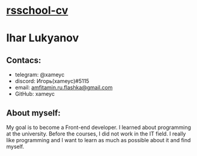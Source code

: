 # [rsschool-cv](https://xameyc.github.io/rsschool-cv/cv)
# Ihar Lukyanov
## Contacs: 
* telegram: @xameyc
* discord: Игорь(xameyc)#5115
* email: amfitamin.ru.flashka@gmail.com 
* GitHub: xameyc
## About myself:
My goal is to become a Front-end developer. I learned about programming at the university. Before the courses, I did not work in the IT field. I really like programming and I want to learn as much as possible about it and find myself.
 